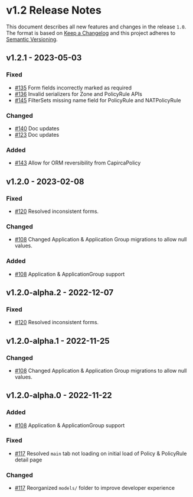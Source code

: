 # v1.2 Release Notes

This document describes all new features and changes in the release `1.0`. The format is based on [Keep a Changelog](https://keepachangelog.com/en/1.0.0/) and this project adheres to [Semantic Versioning](https://semver.org/spec/v2.0.0.html).

## v1.2.1 - 2023-05-03

### Fixed

- [#135](https://github.com/nautobot/nautobot-plugin-firewall-models/issues/135) Form fields incorrectly marked as required
- [#136](https://github.com/nautobot/nautobot-plugin-firewall-models/issues/136) Invalid serializers for Zone and PolicyRule APIs
- [#145](https://github.com/nautobot/nautobot-plugin-firewall-models/issues/145) FilterSets missing name field for PolicyRule and NATPolicyRule

### Changed

- [#140](https://github.com/nautobot/nautobot-plugin-firewall-models/issues/140) Doc updates
- [#123](https://github.com/nautobot/nautobot-plugin-firewall-models/issues/123) Doc updates

### Added

- [#143](https://github.com/nautobot/nautobot-plugin-firewall-models/issues/143) Allow for ORM reversibility from CapircaPolicy

## v1.2.0 - 2023-02-08

### Fixed

- [#120](https://github.com/nautobot/nautobot-plugin-firewall-models/issues/120) Resolved inconsistent forms.

### Changed

- [#108](https://github.com/nautobot/nautobot-plugin-firewall-models/issues/108) Changed Application & Application Group migrations to allow null values.

### Added

- [#108](https://github.com/nautobot/nautobot-plugin-firewall-models/issues/108) Application & ApplicationGroup support

## v1.2.0-alpha.2 - 2022-12-07

### Fixed

- [#120](https://github.com/nautobot/nautobot-plugin-firewall-models/issues/120) Resolved inconsistent forms.

## v1.2.0-alpha.1 - 2022-11-25

### Changed

- [#108](https://github.com/nautobot/nautobot-plugin-firewall-models/issues/108) Changed Application & Application Group migrations to allow null values.

## v1.2.0-alpha.0 - 2022-11-22

### Added

- [#108](https://github.com/nautobot/nautobot-plugin-firewall-models/issues/108) Application & ApplicationGroup support

### Fixed

- [#117](https://github.com/nautobot/nautobot-plugin-firewall-models/issues/117) Resolved `main` tab not loading on initial load of Policy & PolicyRule detail page

### Changed

- [#117](https://github.com/nautobot/nautobot-plugin-firewall-models/issues/117) Reorganized `models/` folder to improve developer experience

